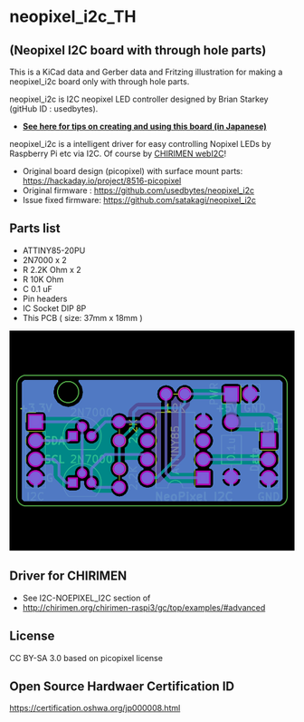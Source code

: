 # neopixel_i2c_TH 
## (Neopixel I2C board with through hole parts)

This is a KiCad data and Gerber data and Fritzing illustration for making a neopixel_i2c board only with through hole parts.

neopixel_i2c is I2C neopixel LED controller designed by Brian Starkey (gitHub ID : usedbytes).

* [**See here for tips on creating and using this board (in Japanese)**](tips.md)

neopixel_i2c is a intelligent driver for easy controlling Nopixel LEDs by Raspberry Pi etc via I2C. Of course by [CHIRIMEN webI2C](https://chirimen.org/chirimen-raspi3/gc/top/examples/#advanced)!

* Original board design (picopixel) with surface mount parts: https://hackaday.io/project/8516-picopixel
* Original firmware : https://github.com/usedbytes/neopixel_i2c
* Issue fixed firmware: https://github.com/satakagi/neopixel_i2c

## Parts list

* ATTINY85-20PU
* 2N7000 x 2
* R 2.2K Ohm x 2
* R 10K Ohm
* C 0.1 uF
* Pin headers
* IC Socket DIP 8P
* This PCB ( size: 37mm x 18mm )

![image](npi2c.png)

## Driver for CHIRIMEN
* See I2C-NOEPIXEL_I2C section of
* http://chirimen.org/chirimen-raspi3/gc/top/examples/#advanced

## License
CC BY-SA 3.0   based on picopixel license

## Open Source Hardwaer Certification ID
https://certification.oshwa.org/jp000008.html

